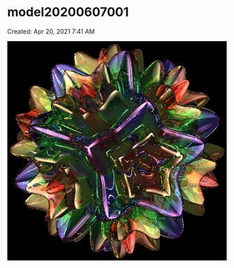 # model20200607001

Created: Apr 20, 2021 7:41 AM

![model20200607001%2075499e6afbf54ca6ac70efdd90006b28/model20200607001.png](model20200607001%2075499e6afbf54ca6ac70efdd90006b28/model20200607001.png)